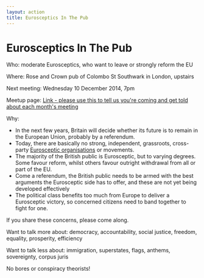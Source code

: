 ```yaml
---
layout: action
title: Eurosceptics In The Pub
---
```


Eurosceptics In The Pub
=======================

Who: moderate Eurosceptics, who want to leave or strongly reform the EU

Where: Rose and Crown pub of Colombo St Southwark in London, upstairs

Next meeting: Wednesday 10 December 2014, 7pm

Meetup page: [Link - please use this to tell us you're coming and get told about each month's meeting](http://www.meetup.com/Eurosceptics-In-The-Pub)

Why:

* In the next few years, Britain will decide whether its future is to 
  remain in the European Union, probably by a referendum. 
* Today, there are basically no strong, independent, grassroots, cross-party 
  [Eurosceptic organisations](organisations.html) or movements. 
* The majority of the British public is Eurosceptic, but to varying degrees. 
  Some favour reform, whilst others favour outright withdrawal from all or 
  part of the EU. 
* Come a referendum, the British public needs to be armed with the best 
  arguments the Eurosceptic side has to offer, and these are not yet being 
  developed effectively
* The political class benefits too much from Europe to deliver a Eurosceptic
   victory, so concerned citizens need to band together to fight for one.

If you share these concerns, please come along.

Want to talk more about: democracy, accountability, social justice, freedom,
equality, prosperity, efficiency

Want to talk less about: immigration, superstates, flags, anthems, 
sovereignty, corpus juris

No bores or conspiracy theorists!


